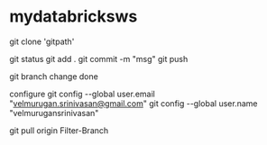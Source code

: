 # mydatabricksws
git clone 'gitpath'

git status
git add .
git commit -m "msg"
git push

git branch change done

configure
git config --global user.email "velmurugan.srinivasan@gmail.com"
git config --global user.name "velmurugansrinivasan"

git pull origin Filter-Branch
